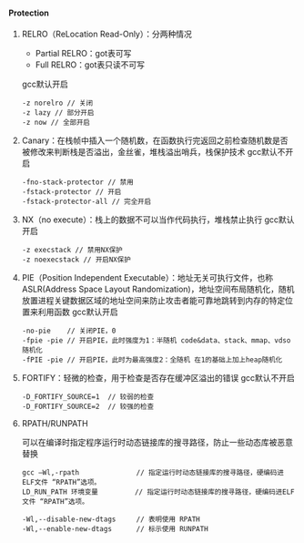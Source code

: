 #### Protection

1. RELRO（ReLocation Read-Only）：分两种情况

   * Partial RELRO：got表可写
   * Full RELRO：got表只读不可写

   gcc默认开启

   ```
   -z norelro // 关闭
   -z lazy // 部分开启
   -z now // 全部开启
   ```
2. Canary：在栈帧中插入一个随机数，在函数执行完返回之前检查随机数是否被修改来判断栈是否溢出，金丝雀，堆栈溢出哨兵，栈保护技术
   gcc默认不开启

   ```
   -fno-stack-protector // 禁用
   -fstack-protector // 开启
   -fstack-protector-all // 完全开启
   ```
3. NX（no execute）：栈上的数据不可以当作代码执行，堆栈禁止执行
   gcc默认开启

   ```
   -z execstack // 禁用NX保护
   -z noexecstack // 开启NX保护
   ```
4. PIE（Position Independent Executable）：地址无关可执行文件，也称ASLR(Address Space Layout Randomization)，地址空间布局随机化，随机放置进程关键数据区域的地址空间来防止攻击者能可靠地跳转到内存的特定位置来利用函数
   gcc默认开启

   ```
   -no-pie    // 关闭PIE，0
   -fpie -pie // 开启PIE，此时强度为1：半随机 code&data、stack、mmap、vdso随机化
   -fPIE -pie // 开启PIE，此时为最高强度2：全随机 在1的基础上加上heap随机化
   ```
5. FORTIFY：轻微的检查，用于检查是否存在缓冲区溢出的错误
   gcc默认不开启

   ```
   -D_FORTIFY_SOURCE=1	// 较弱的检查
   -D_FORTIFY_SOURCE=2	// 较强的检查
   ```
6. RPATH/RUNPATH

   可以在编译时指定程序运行时动态链接库的搜寻路径，防止一些动态库被恶意替换

   ```
   gcc –Wl,-rpath              // 指定运行时动态链接库的搜寻路径，硬编码进ELF文件 “RPATH”选项。
   LD_RUN_PATH 环境变量         // 指定运行时动态链接库的搜寻路径，硬编码进ELF文件 “RPATH”选项。

   -Wl,--disable-new-dtags     // 表明使用 RPATH 
   -Wl,--enable-new-dtags      // 标示使用 RUNPATH 
   ```
